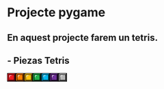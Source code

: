 # Projecte pygame

En aquest projecte farem un tetris. 
-----------------------------------------------------------------------------------------------------------------------------------------------------------------------------------------------------
## - Piezas Tetris 
![Rojo](rojo.png)![Naranja](naranja.png)![Amarillo](amarillo.png)![Verde](verde.png)![Azul](azul.png)![Lila](lila.png)![Gris](gris.png)
